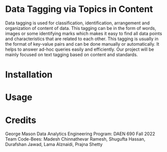 # Data Tagging via Topics in Content
Data tagging is used for classification, identification, arrangement and organization of content of data. This tagging can be in the form of words, images or some identifying marks which makes it easy to find all data points and characteristics that are related to each other. This tagging is usually in the format of key-value pairs and can be done manually or automatically. It helps to answer ad-hoc queries easily and efficiently. Our project will be mainly focused on text tagging based on content and standards.

# Installation

# Usage

# Credits
George Mason Data Analytics Engineering Program: DAEN 690
Fall 2022 Team Code-Bees: Madesh Chinnathevar Ramesh, Shugufta Hassan, Durafshan Jawad, Lama Alznaidi, Prajna Shetty

